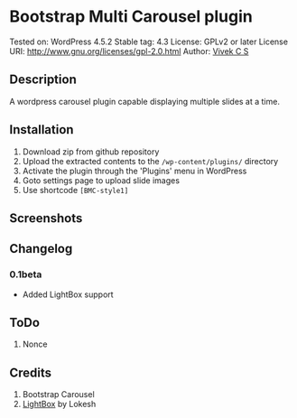 # Bootstrap Multi Carousel plugin
Tested on: WordPress 4.5.2
Stable tag: 4.3
License: GPLv2 or later
License URI: http://www.gnu.org/licenses/gpl-2.0.html
Author: [Vivek C S](lordvcs.com)

## Description

A wordpress carousel plugin capable displaying multiple slides at a time.


## Installation

1. Download zip from github repository
2. Upload the extracted contents to the `/wp-content/plugins/` directory
3. Activate the plugin through the 'Plugins' menu in WordPress
4. Goto settings page to upload slide images
5. Use shortcode ```[BMC-style1]```

## Screenshots

## Changelog

### 0.1beta
- Added LightBox support


## ToDo

1. Nonce

## Credits

1. Bootstrap Carousel
2. [LightBox](https://github.com/lokesh/lightbox2/) by Lokesh

